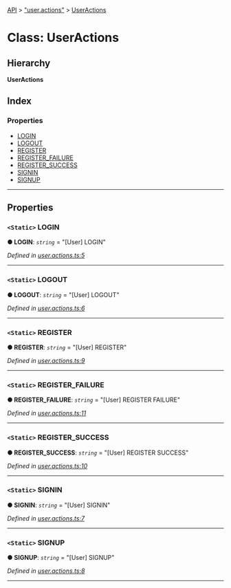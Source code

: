 [API](../README.md) > ["user.actions"](../modules/_user_actions_.md) > [UserActions](../classes/_user_actions_.useractions.md)

# Class: UserActions

## Hierarchy

**UserActions**

## Index

### Properties

* [LOGIN](_user_actions_.useractions.md#login)
* [LOGOUT](_user_actions_.useractions.md#logout)
* [REGISTER](_user_actions_.useractions.md#register)
* [REGISTER_FAILURE](_user_actions_.useractions.md#register_failure)
* [REGISTER_SUCCESS](_user_actions_.useractions.md#register_success)
* [SIGNIN](_user_actions_.useractions.md#signin)
* [SIGNUP](_user_actions_.useractions.md#signup)

---

## Properties

<a id="login"></a>

### `<Static>` LOGIN

**● LOGIN**: *`string`* = "[User] LOGIN"

*Defined in [user.actions.ts:5](https://github.com/authumn/authumn-angular/blob/04acefe/projects/authumn-angular/src/user/user.actions.ts#L5)*

___
<a id="logout"></a>

### `<Static>` LOGOUT

**● LOGOUT**: *`string`* = "[User] LOGOUT"

*Defined in [user.actions.ts:6](https://github.com/authumn/authumn-angular/blob/04acefe/projects/authumn-angular/src/user/user.actions.ts#L6)*

___
<a id="register"></a>

### `<Static>` REGISTER

**● REGISTER**: *`string`* = "[User] REGISTER"

*Defined in [user.actions.ts:9](https://github.com/authumn/authumn-angular/blob/04acefe/projects/authumn-angular/src/user/user.actions.ts#L9)*

___
<a id="register_failure"></a>

### `<Static>` REGISTER_FAILURE

**● REGISTER_FAILURE**: *`string`* = "[User] REGISTER FAILURE"

*Defined in [user.actions.ts:11](https://github.com/authumn/authumn-angular/blob/04acefe/projects/authumn-angular/src/user/user.actions.ts#L11)*

___
<a id="register_success"></a>

### `<Static>` REGISTER_SUCCESS

**● REGISTER_SUCCESS**: *`string`* = "[User] REGISTER SUCCESS"

*Defined in [user.actions.ts:10](https://github.com/authumn/authumn-angular/blob/04acefe/projects/authumn-angular/src/user/user.actions.ts#L10)*

___
<a id="signin"></a>

### `<Static>` SIGNIN

**● SIGNIN**: *`string`* = "[User] SIGNIN"

*Defined in [user.actions.ts:7](https://github.com/authumn/authumn-angular/blob/04acefe/projects/authumn-angular/src/user/user.actions.ts#L7)*

___
<a id="signup"></a>

### `<Static>` SIGNUP

**● SIGNUP**: *`string`* = "[User] SIGNUP"

*Defined in [user.actions.ts:8](https://github.com/authumn/authumn-angular/blob/04acefe/projects/authumn-angular/src/user/user.actions.ts#L8)*

___

